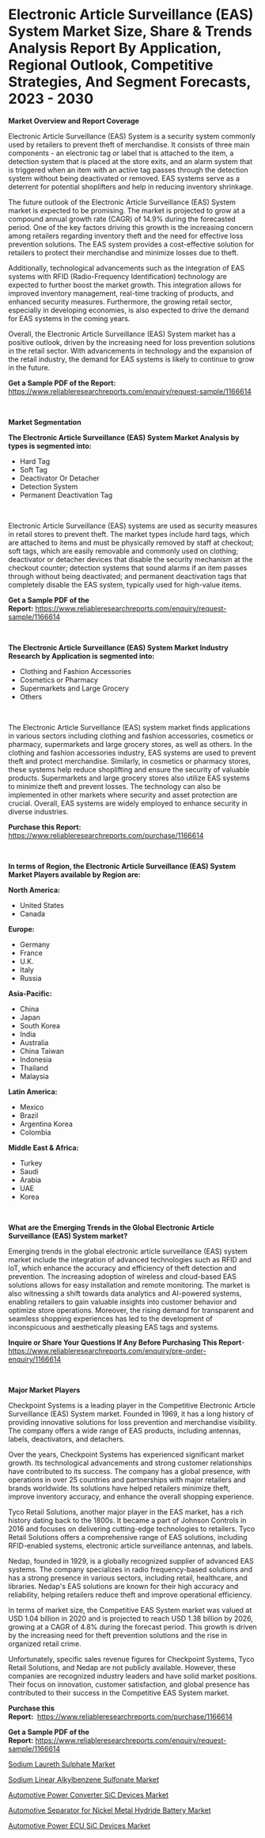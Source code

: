 <p><h1>Electronic Article Surveillance (EAS) System Market Size, Share & Trends Analysis Report By Application, Regional Outlook, Competitive Strategies, And Segment Forecasts, 2023 - 2030</h1></p><p><strong>Market Overview and Report Coverage</strong></p>
<p><p>Electronic Article Surveillance (EAS) System is a security system commonly used by retailers to prevent theft of merchandise. It consists of three main components - an electronic tag or label that is attached to the item, a detection system that is placed at the store exits, and an alarm system that is triggered when an item with an active tag passes through the detection system without being deactivated or removed. EAS systems serve as a deterrent for potential shoplifters and help in reducing inventory shrinkage.</p><p>The future outlook of the Electronic Article Surveillance (EAS) System market is expected to be promising. The market is projected to grow at a compound annual growth rate (CAGR) of 14.9% during the forecasted period. One of the key factors driving this growth is the increasing concern among retailers regarding inventory theft and the need for effective loss prevention solutions. The EAS system provides a cost-effective solution for retailers to protect their merchandise and minimize losses due to theft.</p><p>Additionally, technological advancements such as the integration of EAS systems with RFID (Radio-Frequency Identification) technology are expected to further boost the market growth. This integration allows for improved inventory management, real-time tracking of products, and enhanced security measures. Furthermore, the growing retail sector, especially in developing economies, is also expected to drive the demand for EAS systems in the coming years.</p><p>Overall, the Electronic Article Surveillance (EAS) System market has a positive outlook, driven by the increasing need for loss prevention solutions in the retail sector. With advancements in technology and the expansion of the retail industry, the demand for EAS systems is likely to continue to grow in the future.</p></p>
<p><strong>Get a Sample PDF of the Report:</strong> <a href="https://www.reliableresearchreports.com/enquiry/request-sample/1166614">https://www.reliableresearchreports.com/enquiry/request-sample/1166614</a></p>
<p>&nbsp;</p>
<p><strong>Market Segmentation</strong></p>
<p><strong>The Electronic Article Surveillance (EAS) System Market Analysis by types is segmented into:</strong></p>
<p><ul><li>Hard Tag</li><li>Soft Tag</li><li>Deactivator Or Detacher</li><li>Detection System</li><li>Permanent Deactivation Tag</li></ul></p>
<p>&nbsp;</p>
<p><p>Electronic Article Surveillance (EAS) systems are used as security measures in retail stores to prevent theft. The market types include hard tags, which are attached to items and must be physically removed by staff at checkout; soft tags, which are easily removable and commonly used on clothing; deactivator or detacher devices that disable the security mechanism at the checkout counter; detection systems that sound alarms if an item passes through without being deactivated; and permanent deactivation tags that completely disable the EAS system, typically used for high-value items.</p></p>
<p><strong>Get a Sample PDF of the Report:</strong>&nbsp;<a href="https://www.reliableresearchreports.com/enquiry/request-sample/1166614">https://www.reliableresearchreports.com/enquiry/request-sample/1166614</a></p>
<p>&nbsp;</p>
<p><strong>The Electronic Article Surveillance (EAS) System Market Industry Research by Application is segmented into:</strong></p>
<p><ul><li>Clothing and Fashion Accessories</li><li>Cosmetics or Pharmacy</li><li>Supermarkets and Large Grocery</li><li>Others</li></ul></p>
<p>&nbsp;</p>
<p><p>The Electronic Article Surveillance (EAS) system market finds applications in various sectors including clothing and fashion accessories, cosmetics or pharmacy, supermarkets and large grocery stores, as well as others. In the clothing and fashion accessories industry, EAS systems are used to prevent theft and protect merchandise. Similarly, in cosmetics or pharmacy stores, these systems help reduce shoplifting and ensure the security of valuable products. Supermarkets and large grocery stores also utilize EAS systems to minimize theft and prevent losses. The technology can also be implemented in other markets where security and asset protection are crucial. Overall, EAS systems are widely employed to enhance security in diverse industries.</p></p>
<p><strong>Purchase this Report:</strong>&nbsp; <a href="https://www.reliableresearchreports.com/purchase/1166614">https://www.reliableresearchreports.com/purchase/1166614</a></p>
<p>&nbsp;</p>
<p><strong>In terms of Region, the Electronic Article Surveillance (EAS) System Market Players available by Region are:</strong></p>
<p>
    <p> <strong> North America: </strong>
        <ul>
            <li>United States</li>
            <li>Canada</li>
        </ul>
        </p> 
    <p> <strong> Europe: </strong>
        <ul>
            <li>Germany</li>
            <li>France</li>
            <li>U.K.</li>
            <li>Italy</li>
            <li>Russia</li>
        </ul>
        </p> 
    <p> <strong> Asia-Pacific: </strong>
        <ul>
            <li>China</li>
            <li>Japan</li>
            <li>South Korea</li>
            <li>India</li>
            <li>Australia</li>
            <li>China Taiwan</li>
            <li>Indonesia</li>
            <li>Thailand</li>
            <li>Malaysia</li>
        </ul>
        </p> 
    <p> <strong> Latin America: </strong>
        <ul>
            <li>Mexico</li>
            <li>Brazil</li>
            <li>Argentina Korea</li>
            <li>Colombia</li>
        </ul>
        </p> 
    <p> <strong> Middle East & Africa: </strong>
        <ul>
            <li>Turkey</li>
            <li>Saudi</li>
            <li>Arabia</li>
            <li>UAE</li>
            <li>Korea</li>
        </ul>
    </p>
    </p>
<p>&nbsp;</p>
<p><strong>What are the Emerging Trends in the Global Electronic Article Surveillance (EAS) System market?</strong></p>
<p><p>Emerging trends in the global electronic article surveillance (EAS) system market include the integration of advanced technologies such as RFID and IoT, which enhance the accuracy and efficiency of theft detection and prevention. The increasing adoption of wireless and cloud-based EAS solutions allows for easy installation and remote monitoring. The market is also witnessing a shift towards data analytics and AI-powered systems, enabling retailers to gain valuable insights into customer behavior and optimize store operations. Moreover, the rising demand for transparent and seamless shopping experiences has led to the development of inconspicuous and aesthetically pleasing EAS tags and systems.</p></p>
<p><strong>Inquire or Share Your Questions If Any Before Purchasing This Report</strong>- <a href="https://www.reliableresearchreports.com/enquiry/pre-order-enquiry/1166614">https://www.reliableresearchreports.com/enquiry/pre-order-enquiry/1166614</a></p>
<p>&nbsp;</p>
<p><strong>Major Market Players</strong></p>
<p><p>Checkpoint Systems is a leading player in the Competitive Electronic Article Surveillance (EAS) System market. Founded in 1969, it has a long history of providing innovative solutions for loss prevention and merchandise visibility. The company offers a wide range of EAS products, including antennas, labels, deactivators, and detachers.</p><p>Over the years, Checkpoint Systems has experienced significant market growth. Its technological advancements and strong customer relationships have contributed to its success. The company has a global presence, with operations in over 25 countries and partnerships with major retailers and brands worldwide. Its solutions have helped retailers minimize theft, improve inventory accuracy, and enhance the overall shopping experience.</p><p>Tyco Retail Solutions, another major player in the EAS market, has a rich history dating back to the 1800s. It became a part of Johnson Controls in 2016 and focuses on delivering cutting-edge technologies to retailers. Tyco Retail Solutions offers a comprehensive range of EAS solutions, including RFID-enabled systems, electronic article surveillance antennas, and labels.</p><p>Nedap, founded in 1929, is a globally recognized supplier of advanced EAS systems. The company specializes in radio frequency-based solutions and has a strong presence in various sectors, including retail, healthcare, and libraries. Nedap's EAS solutions are known for their high accuracy and reliability, helping retailers reduce theft and improve operational efficiency.</p><p>In terms of market size, the Competitive EAS System market was valued at USD 1.04 billion in 2020 and is projected to reach USD 1.38 billion by 2026, growing at a CAGR of 4.8% during the forecast period. This growth is driven by the increasing need for theft prevention solutions and the rise in organized retail crime.</p><p>Unfortunately, specific sales revenue figures for Checkpoint Systems, Tyco Retail Solutions, and Nedap are not publicly available. However, these companies are recognized industry leaders and have solid market positions. Their focus on innovation, customer satisfaction, and global presence has contributed to their success in the Competitive EAS System market.</p></p>
<p><strong>Purchase this Report:</strong>&nbsp;&nbsp;<a href="https://www.reliableresearchreports.com/purchase/1166614">https://www.reliableresearchreports.com/purchase/1166614</a></p>
<p></p>
<p><strong>Get a Sample PDF of the Report:</strong>&nbsp;<a href="https://www.reliableresearchreports.com/enquiry/request-sample/1166614">https://www.reliableresearchreports.com/enquiry/request-sample/1166614</a></p>
<p><p><a href="https://medium.com/@rosaleekoss/sodium-laureth-sulphate-market-size-growth-forecast-2023-2030-2f020e99ffe0">Sodium Laureth Sulphate Market</a></p><p><a href="https://medium.com/@bethhermann2023/sodium-linear-alkylbenzene-sulfonate-market-size-growth-forecast-2023-2030-9462bf07c89f">Sodium Linear Alkylbenzene Sulfonate Market</a></p><p><a href="https://www.linkedin.com/pulse/automotive-power-converter-sic-devices-market-size-growth/">Automotive Power Converter SiC Devices Market</a></p><p><a href="https://www.linkedin.com/pulse/automotive-separator-nickel-metal-hydride-battery-market/">Automotive Separator for Nickel Metal Hydride Battery Market</a></p><p><a href="https://www.linkedin.com/pulse/automotive-power-ecu-sic-devices-market-share-amp-new-trends/">Automotive Power ECU SiC Devices Market</a></p></p>